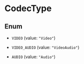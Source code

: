 

# CodecType

## Enum


* `VIDEO` (value: `"Video"`)

* `VIDEO_AUDIO` (value: `"VideoAudio"`)

* `AUDIO` (value: `"Audio"`)



